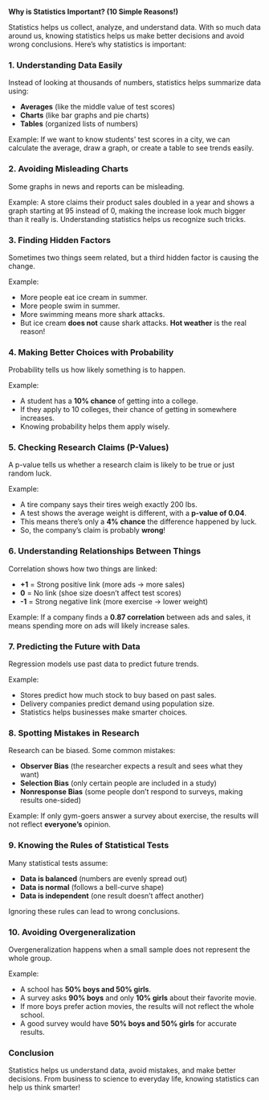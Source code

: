 **Why is Statistics Important? (10 Simple Reasons!)**

Statistics helps us collect, analyze, and understand data. With so much data around us, knowing statistics helps us make better decisions and avoid wrong conclusions. Here’s why statistics is important:

### 1. **Understanding Data Easily**
Instead of looking at thousands of numbers, statistics helps summarize data using:
- **Averages** (like the middle value of test scores)
- **Charts** (like bar graphs and pie charts)
- **Tables** (organized lists of numbers)

Example: If we want to know students' test scores in a city, we can calculate the average, draw a graph, or create a table to see trends easily.

### 2. **Avoiding Misleading Charts**
Some graphs in news and reports can be misleading.

Example: A store claims their product sales doubled in a year and shows a graph starting at 95 instead of 0, making the increase look much bigger than it really is. Understanding statistics helps us recognize such tricks.

### 3. **Finding Hidden Factors**
Sometimes two things seem related, but a third hidden factor is causing the change.

Example:
- More people eat ice cream in summer.
- More people swim in summer.
- More swimming means more shark attacks.
- But ice cream **does not** cause shark attacks. **Hot weather** is the real reason!

### 4. **Making Better Choices with Probability**
Probability tells us how likely something is to happen.

Example:
- A student has a **10% chance** of getting into a college.
- If they apply to 10 colleges, their chance of getting in somewhere increases.
- Knowing probability helps them apply wisely.

### 5. **Checking Research Claims (P-Values)**
A p-value tells us whether a research claim is likely to be true or just random luck.

Example:
- A tire company says their tires weigh exactly 200 lbs.
- A test shows the average weight is different, with a **p-value of 0.04**.
- This means there’s only a **4% chance** the difference happened by luck.
- So, the company’s claim is probably **wrong**!

### 6. **Understanding Relationships Between Things**
Correlation shows how two things are linked:
- **+1** = Strong positive link (more ads → more sales)
- **0** = No link (shoe size doesn’t affect test scores)
- **-1** = Strong negative link (more exercise → lower weight)

Example: If a company finds a **0.87 correlation** between ads and sales, it means spending more on ads will likely increase sales.

### 7. **Predicting the Future with Data**
Regression models use past data to predict future trends.

Example:
- Stores predict how much stock to buy based on past sales.
- Delivery companies predict demand using population size.
- Statistics helps businesses make smarter choices.

### 8. **Spotting Mistakes in Research**
Research can be biased. Some common mistakes:
- **Observer Bias** (the researcher expects a result and sees what they want)
- **Selection Bias** (only certain people are included in a study)
- **Nonresponse Bias** (some people don’t respond to surveys, making results one-sided)

Example: If only gym-goers answer a survey about exercise, the results will not reflect **everyone’s** opinion.

### 9. **Knowing the Rules of Statistical Tests**
Many statistical tests assume:
- **Data is balanced** (numbers are evenly spread out)
- **Data is normal** (follows a bell-curve shape)
- **Data is independent** (one result doesn’t affect another)

Ignoring these rules can lead to wrong conclusions.

### 10. **Avoiding Overgeneralization**
Overgeneralization happens when a small sample does not represent the whole group.

Example:
- A school has **50% boys and 50% girls**.
- A survey asks **90% boys** and only **10% girls** about their favorite movie.
- If more boys prefer action movies, the results will not reflect the whole school.
- A good survey would have **50% boys and 50% girls** for accurate results.

### **Conclusion**
Statistics helps us understand data, avoid mistakes, and make better decisions. From business to science to everyday life, knowing statistics can help us think smarter!

